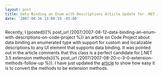 ```yaml
---
layout: post
title: Data Binding an Enum with Descriptions Article Update for .NET 3.5
date: '2007-08-26 13:00:19 -05:00'
---
```


Recently, I [posted]({% post_url /2007/2007-08-12-data-binding-an-enum-with-descriptions-on-code-project %}) an article on Code Project about data binding an enumerated type with support for custom and localizable descriptions to any UI element that supports data binding. It was pointed out in the article comments that this class is a perfect candidate for [.NET 3.5 extension methods]({% post_url /2007/2007-08-20-c-3-0-extension-methods-follow-up %}). I have just updated the [article](http://www.codeproject.com/useritems/enumdatabinding.asp) to show how easy it is to convert the methods to be extension methods.
